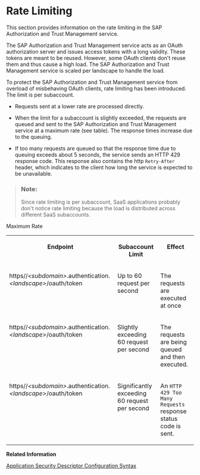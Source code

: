 <!-- loiod203e2d41df1455d8fdc2334844a60d4 -->

# Rate Limiting

This section provides information on the rate limiting in the SAP Authorization and Trust Management service.

The SAP Authorization and Trust Management service acts as an OAuth authorization server and issues access tokens with a long validity. These tokens are meant to be reused. However, some OAuth clients don't reuse them and thus cause a high load. The SAP Authorization and Trust Management service is scaled per landscape to handle the load.

To protect the SAP Authorization and Trust Management service from overload of misbehaving OAuth clients, rate limiting has been introduced. The limit is per subaccount.

-   Requests sent at a lower rate are processed directly.

-   When the limit for a subaccount is slightly exceeded, the requests are queued and sent to the SAP Authorization and Trust Management service at a maximum rate \(see table\). The response times increase due to the queuing.

-   If too many requests are queued so that the response time due to queuing exceeds about 5 seconds, the service sends an HTTP 429 response code. This response also contains the http `Retry-After` header, which indicates to the client how long the service is expected to be unavailable.


> ### Note:  
> Since rate limiting is per subaccount, SaaS applications probably don't notice rate limiting because the load is distributed across different SaaS subaccounts.

<a name="loiod203e2d41df1455d8fdc2334844a60d4__table_ykc_csf_bqb"/>Maximum Rate


<table>
<tr>
<th valign="top">

Endpoint



</th>
<th valign="top">

Subaccount Limit



</th>
<th valign="top">

Effect



</th>
</tr>
<tr>
<td valign="top">

https//*<subdomain\>*.authentication.*<landscape\>*/oauth/token



</td>
<td valign="top">

Up to 60 request per second



</td>
<td valign="top">

The requests are executed at once



</td>
</tr>
<tr>
<td valign="top">

https//*<subdomain\>*.authentication.*<landscape\>*/oauth/token



</td>
<td valign="top">

Slightly exceeding 60 request per second



</td>
<td valign="top">

The requests are being queued and then executed.



</td>
</tr>
<tr>
<td valign="top">

https//*<subdomain\>*.authentication.*<landscape\>*/oauth/token



</td>
<td valign="top">

Significantly exceeding 60 request per second



</td>
<td valign="top">

An `HTTP 429 Too Many Requests` response status code is sent.



</td>
</tr>
</table>

**Related Information**  


[Application Security Descriptor Configuration Syntax](../30_development/application-security-descriptor-configuration-syntax-517895a.md "The syntax required to set the properties and values defined in the xs-security.json application security descriptor file.")

